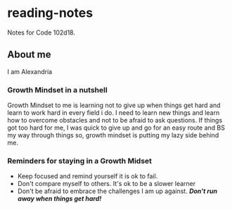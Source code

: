 # reading-notes
Notes for Code 102d18.

## About me
I am Alexandria

### Growth Mindset in a nutshell
Growth Mindset to me is learning not to give up when things get hard and learn to work hard in every field i do. I need to
learn new things and learn how to overcome obstacles and not to be afraid to ask questions.
  If things got too hard for me, I was quick to give up and go for an easy route and BS my way through things so, growth mindset is putting my lazy side
behind me.

### Reminders for staying in a Growth Midset
- Keep focused and remind yourself it is ok to fail.
- Don't compare myself to others. It's ok to be a slower learner
- Don't be afraid to embrace the challenges I am up against. ***Don't run away when things get hard!***
